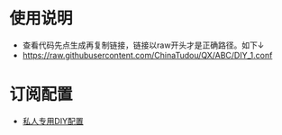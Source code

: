 # 使用说明
* 查看代码先点生成再复制链接，链接以raw开头才是正确路径。如下↓
* https://raw.githubusercontent.com/ChinaTudou/QX/ABC/DIY_1.conf

# 订阅配置
* [私人专用DIY配置](https://raw.githubusercontent.com/ChinaTudou/QX/ABC/DIY_1.conf)

